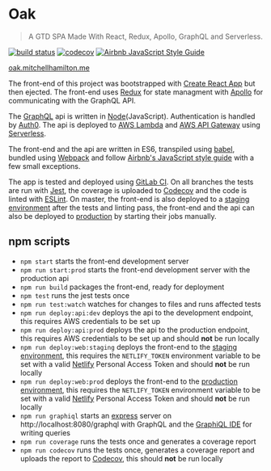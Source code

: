 # Oak

> A GTD SPA Made With React, Redux, Apollo, GraphQL and Serverless.


[![build status](https://gitlab.com/mitchellhamilton/Oak/badges/master/build.svg)](https://gitlab.com/mitchellhamilton/Oak/commits/master)
[![codecov](https://codecov.io/gl/mitchellhamilton/Oak/branch/master/graph/badge.svg?token=jYe8LvuGPu)](https://codecov.io/gl/mitchellhamilton/Oak)
[![Airbnb JavaScript Style Guide](https://img.shields.io/badge/code%20style-airbnb-brightgreen.svg)](https://github.com/airbnb/javascript)

[oak.mitchellhamilton.me](https://oak.mitchellhamilton.me/)

The front-end of this project was bootstrapped with [Create React App](https://github.com/facebookincubator/create-react-app) but then ejected. The front-end uses [Redux](http://redux.js.org/) for state managment with [Apollo](http://dev.apollodata.com/react/) for communicating with the GraphQL API.

The [GraphQL](http://graphql.org/) api is written in [Node](https://nodejs.org/)(JavaScript). Authentication is handled by [Auth0](https://auth0.com/). The api is deployed to [AWS Lambda](https://aws.amazon.com/lambda/) and [AWS API Gateway](https://aws.amazon.com/api-gateway/) using [Serverless](https://serverless.com/).

The front-end and the api are written in ES6, transpiled using [babel](https://babeljs.io/), bundled using [Webpack](https://webpack.github.io/) and follow [Airbnb's JavaScript style guide](https://github.com/airbnb/javascript) with a few small exceptions.

The app is tested and deployed using [GitLab CI](https://about.gitlab.com/gitlab-ci/). On all branches the tests are run with [Jest](https://facebook.github.io/jest/), the coverage is uploaded to [Codecov](https://codecov.io/) and the code is linted with [ESLint](http://eslint.org/). On master, the front-end is also deployed to a [staging environment](https://staging.oak.mitchellhamilton.me/) after the tests and linting pass, the front-end and the api can also be deployed to [production](https://oak.mitchellhamilton.me/) by starting their jobs manually.

## npm scripts

* ```npm start``` starts the front-end development server
* ```npm run start:prod``` starts the front-end development server with the production api
* ```npm run build``` packages the front-end, ready for deployment
* ```npm test``` runs the jest tests once
* ```npm run test:watch``` watches for changes to files and runs affected tests
* ```npm run deploy:api:dev``` deploys the api to the development endpoint, this requires AWS credentials to be set up
* ```npm run deploy:api:prod``` deploys the api to the production endpoint, this requires AWS credentials to be set up and should **not** be run locally
* ```npm run deploy:web:staging``` deploys the front-end to the [staging environment](https://staging.oak.mitchellhamilton.me/), this requires the ```NETLIFY_TOKEN``` environment variable to be set with a valid [Netlify](https://www.netlify.com/) Personal Access Token and should **not** be run locally
* ```npm run deploy:web:prod``` deploys the front-end to the [production environment](https://oak.mitchellhamilton.me/), this requires the ```NETLIFY_TOKEN``` environment variable to be set with a valid [Netlify](https://www.netlify.com/) Personal Access Token and should **not** be run locally
* ```npm run graphiql``` starts an [express](http://expressjs.com/) server on http://localhost:8080/graphql with GraphQL and the [GraphiQL IDE](https://github.com/graphql/graphiql) for writing queries
* ```npm run coverage``` runs the tests once and generates a coverage report
* ```npm run codecov``` runs the tests once, generates a coverage report and uploads the report to [Codecov](https://codecov.io/), this should **not** be run locally
